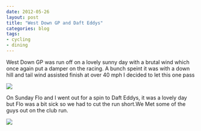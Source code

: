 ```yaml
---
date: 2012-05-26
layout: post
title: "West Down GP and Daft Eddys"
categories: blog 
tags:
- cycling
- dining
---
```


 West Down GP was run off on a lovely sunny day with a brutal wind which once again put a damper on the racing. A bunch speint it was with a  down hill and tail wind assisted finish at over 40 mph I decided to let this one pass  

![](/images/2012/race-pics/West-Down-GP/IMG_1036.jpg)

 On Sunday Flo and I went out for a spin to Daft Eddys, it was a lovely day but Flo was a bit sick so we had to cut the run short.We Met some of the guys out on the club run.  

![](/images/2012/race-pics/West-Down-GP/IMG_1053.jpg)
